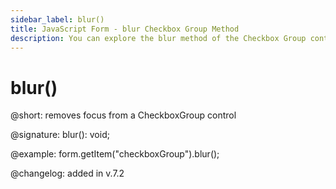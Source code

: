 ```yaml
---
sidebar_label: blur()
title: JavaScript Form - blur Checkbox Group Method 
description: You can explore the blur method of the Checkbox Group control of Form in the documentation of the DHTMLX JavaScript UI library. Browse developer guides and API reference, try out code examples and live demos, and download a free 30-day evaluation version of DHTMLX Suite.
---
```


# blur()

@short: removes focus from a CheckboxGroup control

@signature: blur(): void;

@example: form.getItem("checkboxGroup").blur();

@changelog: added in v.7.2
